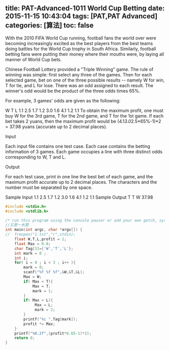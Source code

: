 title: PAT-Advanced-1011 World Cup Betting
date: 2015-11-15 10:43:04
tags: [PAT,PAT Advanced]
categories: [算法]
toc: false
---
With the 2010 FIFA World Cup running, football fans the world over were becoming increasingly excited as the best players from the best teams doing battles for the World Cup trophy in South Africa. Similarly, football betting fans were putting their money where their mouths were, by laying all manner of World Cup bets.

Chinese Football Lottery provided a "Triple Winning" game. The rule of winning was simple: first select any three of the games. Then for each selected game, bet on one of the three possible results -- namely W for win, T for tie, and L for lose. There was an odd assigned to each result. The winner's odd would be the product of the three odds times 65%.

For example, 3 games' odds are given as the following:

 W    T    L
1.1  2.5  1.7
1.2  3.0  1.6
4.1  1.2  1.1
To obtain the maximum profit, one must buy W for the 3rd game, T for the 2nd game, and T for the 1st game. If each bet takes 2 yuans, then the maximum profit would be (4.1*3.0*2.5*65%-1)*2 = 37.98 yuans (accurate up to 2 decimal places).

Input

Each input file contains one test case. Each case contains the betting information of 3 games. Each game occupies a line with three distinct odds corresponding to W, T and L.

Output

For each test case, print in one line the best bet of each game, and the maximum profit accurate up to 2 decimal places. The characters and the number must be separated by one space.

Sample Input
1.1 2.5 1.7
1.2 3.0 1.6
4.1 1.2 1.1
Sample Output
T T W 37.98
```c
#include <stdio.h>
#include <stdlib.h>

/* run this program using the console pauser or add your own getch, system("pause") or input loop */
//又是一水题 
int main(int argc, char *argv[]) {
//  freopen("1.txt","r",stdin);
    float W,T,L,profit = 1;
    float Max = 0.0;
    char Tag[3]={'W','T','L'};
    int mark = 0 ;
    int i;
    for( i = 0 ; i < 3 ; i++ ){
        mark = 0;
        scanf("%f %f %f",&W,&T,&L);
        Max = W;
        if( Max < T){
            Max = T;
            mark = 1;
        } 
        if( Max < L){
             Max = L;
             mark = 2;
        }
        printf("%c ",Tag[mark]);
        profit *= Max;
    }
    printf("%0.2f",(profit*0.65-1)*2);
    return 0;
}
```
